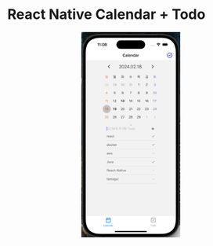 # React Native Calendar + Todo

<div style="display: flex; justify-content: center;">
    <img src="./public/layout.png" alt="calendar + todo" style="width: 40%; height: auto;">
</div>
